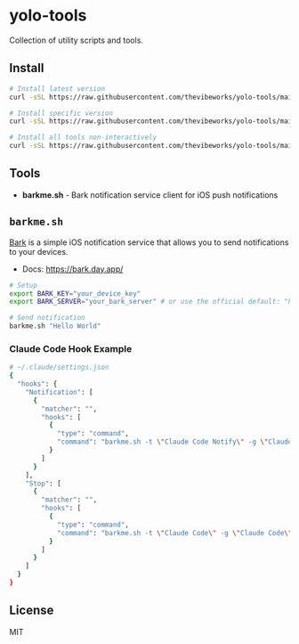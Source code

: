 # yolo-tools

Collection of utility scripts and tools.

## Install

```bash
# Install latest version
curl -sSL https://raw.githubusercontent.com/thevibeworks/yolo-tools/main/install.sh | bash

# Install specific version
curl -sSL https://raw.githubusercontent.com/thevibeworks/yolo-tools/main/install.sh | bash -s -- -v v0.1.0

# Install all tools non-interactively
curl -sSL https://raw.githubusercontent.com/thevibeworks/yolo-tools/main/install.sh | bash -s -- --all
```

## Tools

- **barkme.sh** - Bark notification service client for iOS push notifications

## `barkme.sh`

[Bark](https://bark.day.app/) is a simple iOS notification service that allows you to send notifications to your devices.

- Docs: https://bark.day.app/

```bash
# Setup
export BARK_KEY="your_device_key"
export BARK_SERVER="your_bark_server" # or use the official default: "https://api.day.app"

# Send notification  
barkme.sh "Hello World"
```

### Claude Code Hook Example

```sh
# ~/.claude/settings.json
{
  "hooks": {
    "Notification": [
      {
        "matcher": "",
        "hooks": [
          {
            "type": "command",
            "command": "barkme.sh -t \"Claude Code Notify\" -g \"Claude Code\" -l \"active\" -i \"https://avatars.githubusercontent.com/in/1452392\" \"$(jq -r '.message')\""
          }
        ]
      }
    ],
    "Stop": [
      {
        "matcher": "",
        "hooks": [
          {
            "type": "command",
            "command": "barkme.sh -t \"Claude Code\" -g \"Claude Code\" -i \"https://avatars.githubusercontent.com/in/1452392\" \"task stop\""
          }
        ]
      }
    ]
  }
}
```

## License

MIT
